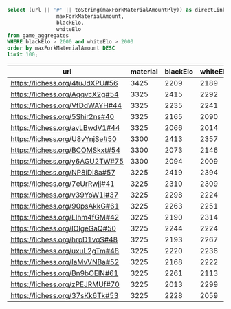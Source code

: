 ```sql
select (url || '#' || toString(maxForkMaterialAmountPly)) as directLinkMove,
                maxForkMaterialAmount,
                blackElo,
                whiteElo
from game_aggregates
WHERE blackElo > 2000 and whiteElo > 2000
order by maxForkMaterialAmount DESC
limit 100;
```


| url                             |  material | blackElo |  whiteElo | 
|---------------------------------|-----------|----------|-----------| 
| https://lichess.org/4tuJdXPU#56 | 3425      | 2209     | 2189      | 
| https://lichess.org/AqqvcX2g#54 | 3325      | 2415     | 2292      | 
| https://lichess.org/VfDdWAYH#44 | 3325      | 2235     | 2241      | 
| https://lichess.org/5Shir2ns#40 | 3325      | 2165     | 2090      | 
| https://lichess.org/avLBwdV1#44 | 3325      | 2066     | 2014      | 
| https://lichess.org/U8vYnjSe#50 | 3300      | 2413     | 2357      | 
| https://lichess.org/BCOMSkxt#54 | 3300      | 2073     | 2146      | 
| https://lichess.org/y6AGU2TW#75 | 3300      | 2094     | 2009      | 
| https://lichess.org/NP8iDi8a#57 | 3225      | 2419     | 2394      | 
| https://lichess.org/7eUrRwjj#41 | 3225      | 2310     | 2309      | 
| https://lichess.org/v39YoW1l#37 | 3225      | 2298     | 2224      | 
| https://lichess.org/90psAkkG#61 | 3225      | 2263     | 2251      | 
| https://lichess.org/LIhm4fGM#42 | 3225      | 2190     | 2314      | 
| https://lichess.org/IOlgeGaQ#50 | 3225      | 2244     | 2224      | 
| https://lichess.org/hrpD1vqS#48 | 3225      | 2193     | 2267      | 
| https://lichess.org/uxuL2gTm#48 | 3225      | 2220     | 2236      | 
| https://lichess.org/IaMvVNBa#52 | 3225      | 2168     | 2222      | 
| https://lichess.org/Bn9bOElN#61 | 3225      | 2261     | 2113      | 
| https://lichess.org/zPEJRMUf#70 | 3225      | 2013     | 2299      | 
| https://lichess.org/37sKk6Tk#53 | 3225      | 2228     | 2059      | 
